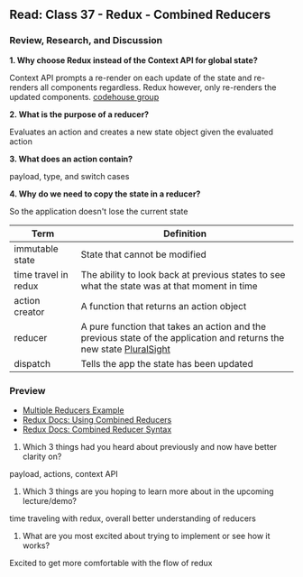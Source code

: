 ## Read: Class 37 - Redux - Combined Reducers

### Review, Research, and Discussion

**1. Why choose Redux instead of the Context API for global state?**

Context API prompts a re-render on each update of the state and re-renders all components regardless. Redux however, only re-renders the updated components. [codehouse group](https://www.codehousegroup.com/insight-and-inspiration/tech-stream/using-redux-and-context-api)

**2. What is the purpose of a reducer?**

Evaluates an action and creates a new state object given the evaluated action

**3. What does an action contain?**

payload, type, and switch cases

**4. Why do we need to copy the state in a reducer?**

So the application doesn't lose the current state

**Term** | **Definition**
-----|-----
immutable state | State that cannot be modified
time travel in redux | The ability to look back at previous states to see what the state was at that moment in time
action creator | A function that returns an action object
reducer | A pure function that takes an action and the previous state of the application and returns the new state [PluralSight](https://www.pluralsight.com/guides/how-to-write-redux-reducer)
dispatch | Tells the app the state has been updated

### Preview
- [Multiple Reducers Example](https://www.youtube.com/watch?v=gBER4Or86hE)
- [Redux Docs: Using Combined Reducers](https://redux.js.org/recipes/structuring-reducers/using-combinereducers/)
- [Redux Docs: Combined Reducer Syntax](https://redux.js.org/api/combinereducers/)

1. Which 3 things had you heard about previously and now have better clarity on?

payload, actions, context API

1. Which 3 things are you hoping to learn more about in the upcoming lecture/demo?

time traveling with redux, overall better understanding of reducers

1. What are you most excited about trying to implement or see how it works?

Excited to get more comfortable with the flow of redux
